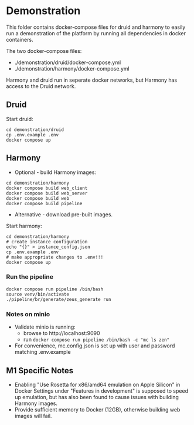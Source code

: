 
# Demonstration

This folder contains docker-compose files for druid and harmony to easily run a demonstration of the platform by running all dependencies in docker containers.

The two docker-compose files:
- ./demonstration/druid/docker-compose.yml
- ./demonstration/harmony/docker-compose.yml


Harmony and druid run in seperate docker networks, but Harmony has access to the Druid network.

## Druid
Start druid:
```
cd demonstration/druid
cp .env.example .env
docker compose up
```

## Harmony
- Optional - build Harmony images:
```
cd demonstration/harmony
docker compose build web_client
docker compose build web_server
docker compose build web
docker compose build pipeline
```

- Alternative - download pre-built images.

Start harmony:
```
cd demonstration/harmony
# create instance configuration
echo "{}" > instance_config.json
cp .env.example .env
# make appropriate changes to .env!!!
docker compose up
```

### Run the pipeline
```
docker compose run pipeline /bin/bash
source venv/bin/activate
./pipeline/br/generate/zeus_generate run
```

### Notes on minio
- Validate minio is running:
  - browse to http://localhost:9090
  - run `docker compose run pipeline /bin/bash -c "mc ls zen"`
- For convenience, mc.config.json is set up with user and password matching .env.example

## M1 Specific Notes
- Enabling "Use Rosetta for x86/amd64 emulation on Apple Silicon" in Docker Settings under "Features in development" is supposed to speed up emulation, but has also been found to cause issues with building Harmony images.
- Provide sufficient memory to Docker (12GB), otherwise building web images will fail.